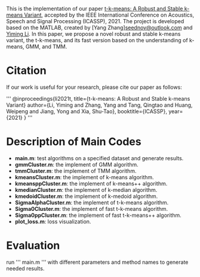 This is the implementation of our paper [t-k-means: A Robust and Stable k-means Variant](https://arxiv.org/pdf/1907.07442.pdf), accepted by the IEEE International Conference on Acoustics, Speech and Signal Processing (ICASSP), 2021. The project is developed based on the MATLAB, created by [Yang Zhang]<seednov@outlook.com> and [Yiming Li](http://liyiming.tech/). In this paper, we propose a novel robust and stable k-means variant, the t-k-means, and its fast version based on the understanding of k-means, GMM, and TMM.



# Citation
If our work is useful for your research, please cite our paper as follows:

'''
@inproceedings{li2021t,
  title={t-k-means: A Robust and Stable k-means Variant}
  author={Li, Yiming and Zhang, Yang and Tang, Qingtao and Huang, Weipeng and Jiang, Yong and Xia, Shu-Tao},
  booktitle={ICASSP},
  year={2021}
}
'''

# Description of Main Codes
* **main.m**: test algorithms on a specified dataset and generate results.
* **gmmCluster.m**: the implement of GMM algorithm.
* **tmmCluster.m**: the implement of TMM algorithm.
* **kmeansCluster.m**: the implement of k-means algorithm.
* **kmeansppCluster.m**: the implement of k-means++ algorithm.
* **kmedianCluster.m**: the implement of k-median algorithm.
* **kmedoidCluster.m**: the implement of k-medoid algorithm.
* **SigmaAlphaCluster.m**: the implement of t-k-means algorithm.
* **Sigma0Cluster.m**: the implement of fast t-k-means algorithm.
* **Sigma0ppCluster.m**: the implement of fast t-k-means++ algorithm.
* **plot_loss.m**: loss visualization.

# Evaluation
run 
'''
main.m
'''
with different parameters and method names to generate needed results.


